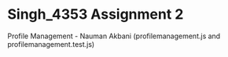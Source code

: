 # Singh_4353 Assignment 2

Profile Management - Nauman Akbani (profilemanagement.js and profilemanagement.test.js)
